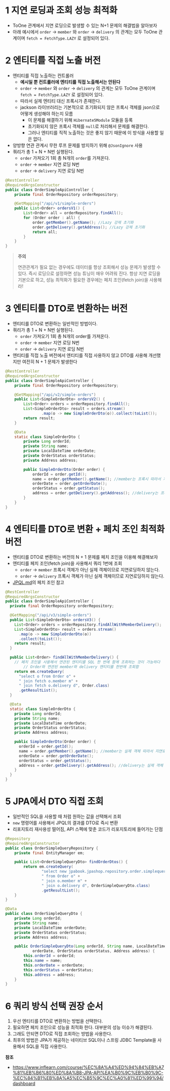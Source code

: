 # 1 지연 로딩과 조회 성능 최적화

* ToOne 관계에서 지연 로딩으로 발생할 수 있는 N+1 문제의 해결법을 알아보자
* 아래 예시에서 `order` -> `member` 와 `order` -> `delivery` 의 관계는 모두 ToOne 관계이며 `fetch = FetchType.LAZY` 로 설정되어 있다.



# 2 엔티티를 직접 노출 버전

* 엔티티를 직접 노출하는 컨트롤러
  * **예시일 뿐 컨트롤러에 엔티티를 직접 노출해서는 안된다**
  * `order` -> `member` 와 `order` -> `delivery` 의 관계는 모두 ToOne 관계이며 `fetch = FetchType.LAZY` 로 설정되어 있다.
  * 따라서 실제 엔티티 대신 프록시가 존재한다.
  * jackson 라이브러리는 기본적으로 초기화되지 않은 프록시 객체를 json으로 어떻게 생성해야 하는지 모름
    * 이 문제를 해결하기 위해 `Hibernate5Module` 모듈을 등록
    * 초기화되지 않은 프록시 객체를 `null`로 처리해서 문제를 해결한다.
    * 그러나 엔티티를 직적 노출하는 것은 좋지 않기 때문에 이 방식을 사용할 일은 없다.
* 양방향 연관 관계시 무한 루프 문제를 방지하기 위해 `@JsonIgnore` 사용
* 쿼리가 총 1 + N + N번 실행된다.
  * `order` 가져오기 1회 총 N개의 `order`를 가져온다.
  * `order` -> `member` 지연 로딩 N번
  * `order` -> `delivery` 지연 로딩 N번

```java
@RestController
@RequiredArgsConstructor
public class OrderSimpleApiController {
    private final OrderRepository orderRepository;

    @GetMapping("/api/v1/simple-orders")
    public List<Order> ordersV1() {
        List<Order> all = orderRepository.findAll();
        for (Order order : all) {
            order.getMember().getName(); //Lazy 강제 초기화
            order.getDelivery().getAddress(); //Lazy 강제 초기화
            return all;
        }
    }
}
```



> **주의**
>
> 연관관계가 필요 없는 경우에도 데이터를 항상 조회해서 성능 문제가 발생할 수 있다. 즉시 로딩으로 설정하면 성능 튜닝이 매우 어려워 진다. 항상 지연 로딩을 기본으로 하고, 성능 최적화가 필요한 경우에는 페치 조인(fetch join)을 사용해라!



# 3 엔티티를 DTO로 변환하는 버전

* 엔티티를 DTO로 변환하는 일반적인 방법이다.
* 쿼리가 총 1 + N + N번 실행된다.
  * `order` 가져오기 1회 총 N개의 order를 가져온다.
  * `order` -> `member` 지연 로딩 N번
  * `order` -> `delivery` 지연 로딩 N번
* 엔티티를 직접 노출 버전에서 엔티티를 직접 사용하지 않고 DTO를 사용해 개선했지만 여전히 N + 1 문제가 발생한다

```java
@RestController
@RequiredArgsConstructor
public class OrderSimpleApiController {
    private final OrderRepository orderRepository;

    @GetMapping("/api/v2/simple-orders")
    public List<SimpleOrderDto> ordersV2() {
        List<Order> orders = orderRepository.findAll();
        List<SimpleOrderDto> result = orders.stream()
                .map(o -> new SimpleOrderDto(o)).collect(toList());
        return result;
    }

    @Data
    static class SimpleOrderDto {
        private Long orderId;
        private String name;
        private LocalDateTime orderDate;
        private OrderStatus orderStatus;
        private Address address;

        public SimpleOrderDto(Order order) {
            orderId = order.getId();
            name = order.getMember().getName(); //member는 프록시 따라서 지연로딩
            orderDate = order.getOrderDate();
            orderStatus = order.getStatus();
            address = order.getDelivery().getAddress(); //delivery는 프록시 따라서 지연로딩
        }
    }
}
```



# 4 엔티티를 DTO로 변환 + 페치 조인 최적화 버전

* 엔티티를 DTO로 변환하는 버전의 N + 1 문제를 페치 조인을 이용해 해결해보자
* 엔티티를 페치 조인(fetch join)을 사용해서 쿼리 1번에 조회
  * `order` -> `member` 프록시 객체가 아닌 실제 객체이므로 지연로딩하지 않는다.
  * `order` -> `delivery` 프록시 객체가 아닌 실제 객체이므로 지연로딩하지 않는다.
* [JPQL.md](JPQL.md)의 페치 조인 참고

```java
@RestController
@RequiredArgsConstructor
public class OrderSimpleApiController {
  private final OrderRepository orderRepository;

  @GetMapping("/api/v3/simple-orders")
  public List<SimpleOrderDto> ordersV3() {
    List<Order> orders = orderRepository.findAllWithMemberDelivery();
    List<SimpleOrderDto> result = orders.stream()
      .map(o -> new SimpleOrderDto(o))
      .collect(toList());
    return result;
  }

  public List<Order> findAllWithMemberDelivery() {
    // 페치 조인을 사용해서 연관된 엔티티를 SQL 한 번에 함께 조회하는 것이 가능하다
		// Order와 연관된 member와 delivery 엔티티를 한번에 조회함
    return em.createQuery(
      "select o from Order o" +
      " join fetch o.member m" +
      " join fetch o.delivery d", Order.class)
      .getResultList();
  }

  @Data
  static class SimpleOrderDto {
    private Long orderId;
    private String name;
    private LocalDateTime orderDate;
    private OrderStatus orderStatus;
    private Address address;

    public SimpleOrderDto(Order order) {
      orderId = order.getId();
      name = order.getMember().getName(); //member는 실제 객체 따라서 지연로딩하지 않는다.
      orderDate = order.getOrderDate();
      orderStatus = order.getStatus();
      address = order.getDelivery().getAddress(); //delivery는 실제 객체 따라서 지연로딩하지 않는다.
    }
  }
}
```



# 5 JPA에서 DTO 직접 조회

* 일반적인 SQL을 사용할 때 처럼 원하는 값을 선택해서 조회
* `new` 명령어를 사용해서 JPQL의 결과를 DTO로 즉시 변환
* 리포지토리 재사용성 떨어짐, API 스펙에 맞춘 코드가 리포지토리에 들어가는 단점

```java
@Repository
@RequiredArgsConstructor
public class OrderSimpleQueryRepository {
    private final EntityManager em;

    public List<OrderSimpleQueryDto> findOrderDtos() {
        return em.createQuery(
                "select new jpabook.jpashop.repository.order.simplequery.OrderSimpleQueryDto(o.id, m.name, o.orderDate, o.status, d.address)" +
                " from Order o" +
                " join o.member m" +
                " join o.delivery d", OrderSimpleQueryDto.class)
                .getResultList();
    }
}
```

```java
@Data
public class OrderSimpleQueryDto {
    private Long orderId;
    private String name;
    private LocalDateTime orderDate;
    private OrderStatus orderStatus;
    private Address address;

    public OrderSimpleQueryDto(Long orderId, String name, LocalDateTime
            orderDate, OrderStatus orderStatus, Address address) {
        this.orderId = orderId;
        this.name = name;
        this.orderDate = orderDate;
        this.orderStatus = orderStatus;
        this.address = address;
    }
}
```



# 6 쿼리 방식 선택 권장 순서

1. 우선 엔티티를 DTO로 변환하는 방법을 선택한다.
2. 필요하면 페치 조인으로 성능을 최적화 한다. 대부분의 성능 이슈가 해결된다.
3. 그래도 안되면 DTO로 직접 조회하는 방법을 사용한다.
4. 최후의 방법은 JPA가 제공하는 네이티브 SQL이나 스프링 JDBC Template을 사용해서 SQL을 직접 사용한다.



**참조**

* https://www.inflearn.com/course/%EC%8A%A4%ED%94%84%EB%A7%81%EB%B6%80%ED%8A%B8-JPA-API%EA%B0%9C%EB%B0%9C-%EC%84%B1%EB%8A%A5%EC%B5%9C%EC%A0%81%ED%99%94/dashboard